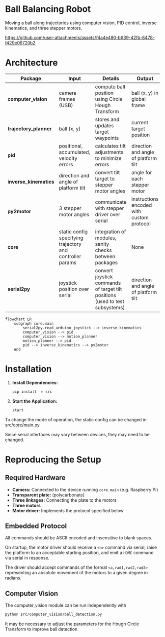# Ball Balancing Robot

Moving a ball along trajectories using computer vision, PID control, inverse kinematics, and three stepper motors.

https://github.com/user-attachments/assets/f4a4e480-b639-42fb-8478-f429e09720b2


# Architecture

| **Package**           | **Input**                         | **Details**                                      | **Output**                                  |
|-|-|-|-|
| **computer_vision** | camera frames (USB) | compute ball position using Circle Hough Transform | ball (x, y) in global frame|
| **trajectory_planner** | ball (x, y) | stores and updates target waypoints | current target position |
| **pid** | positional, accumulated, velocity errors | calculates tilt adjustments to minimize errors | direction and angle of platform tilt |
| **inverse_kinematics** | direction and angle of platform tilt | convert tilt target to stepper motor angles | angle for each stepper motor |
| **py2motor** | 3 stepper motor angles | communicate with stepper driver over serial | instructions encoded with custom protocol |
| **core** | static config specifying trajectory and controller params |integration of modules, sanity checks between packages | None |
| **serial2py** | joystick position over serial | convert joystick commands of target tilt positions (used to test subsystems) | direction and angle of platform tilt | 

```mermaid
flowchart LR
    subgraph core.main
        serial2py.read_arduino_joystick --> inverse_kinematics
        computer_vision --> pid
        computer_vision --> motion_planner
        motion_planner --> pid
        pid --> inverse_kinematics --> py2motor
    end
```

# Installation

1. **Install Dependencies:**

    ```sh
    pip install -e src
    ```

2. **Start the Application:**

    ```sh
    start
    ```

To change the mode of operation, the static config can be changed in src/core/main.py

Since serial interfaces may vary between devices, they may need to be changed.

# Reproducing the Setup

## Required Hardware

- **Camera:** Connected to the device running `core.main` (e.g. Raspberry Pi)
- **Transparent plate:** (polycarbonate)
- **Three linkages:** Connecting the plate to the motors
- **Three motors**
- **Motor driver:** Implements the protocol specified below

## Embedded Protocol

All commands should be ASCII encoded and insensitive to blank spaces.

On startup, the motor driver should receive a `<h>` command via serial, raise the platform to an acceptable starting position, and emit a `HOME` command via serial in response.

The driver should accept commands of the format `<a,rad1,rad2,rad3>` representing an absolute movement of the motors to a given degree in radians.

## Computer Vision

The computer_vision module can be run independently with
```sh
python src/computer_vision/ball_detection.py
```

It may be necessary to adjust the parameters for the Hough Circle Transform to improve ball detection.
